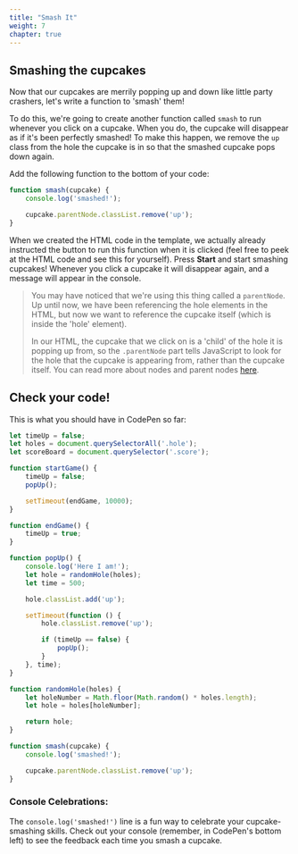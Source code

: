```yaml
---
title: "Smash It"
weight: 7
chapter: true
---
```


## Smashing the cupcakes

Now that our cupcakes are merrily popping up and down like little party crashers, let's write a function to 'smash' them!

To do this, we're going to create another function called `smash` to run whenever you click on a cupcake. When you do, the cupcake will disappear as if it's been perfectly smashed! To make this happen, we remove the `up` class from the hole the cupcake is in so that the smashed cupcake pops down again.

Add the following function to the bottom of your code:

```js
function smash(cupcake) {
    console.log('smashed!');

    cupcake.parentNode.classList.remove('up');
}
```

When we created the HTML code in the template, we actually already instructed the button to run this function when it is clicked (feel free to peek at the HTML code and see this for yourself). Press **Start** and start smashing cupcakes! Whenever you click a cupcake it will disappear again, and a message will appear in the console.


> You may have noticed that we're using this thing called a `parentNode`. Up until now, we have been referencing the hole elements in the HTML, but now we want to reference the cupcake itself (which is inside the 'hole' element). 
> 
> In our HTML, the cupcake that we click on is a 'child' of the hole it is popping up from, so the `.parentNode` part tells JavaScript to look for the hole that the cupcake is appearing from, rather than the cupcake itself.
You can read more about nodes and parent nodes [here](https://developer.mozilla.org/en-US/docs/Web/API/Node/parentNode).


## Check your code!

This is what you should have in CodePen so far:

```js
let timeUp = false;
let holes = document.querySelectorAll('.hole');
let scoreBoard = document.querySelector('.score');

function startGame() {
    timeUp = false;
    popUp();

    setTimeout(endGame, 10000);
}

function endGame() {
    timeUp = true;
}

function popUp() {
    console.log('Here I am!');
    let hole = randomHole(holes);
    let time = 500;

    hole.classList.add('up');

    setTimeout(function () {
        hole.classList.remove('up');

        if (timeUp == false) {
            popUp();
        }
    }, time);
}

function randomHole(holes) {
    let holeNumber = Math.floor(Math.random() * holes.length);
    let hole = holes[holeNumber];

    return hole;
}

function smash(cupcake) {
    console.log('smashed!');

    cupcake.parentNode.classList.remove('up');
}
```

### Console Celebrations:
The `console.log('smashed!')` line is a fun way to celebrate your cupcake-smashing skills. Check out your console (remember, in CodePen's bottom left) to see the feedback each time you smash a cupcake.
